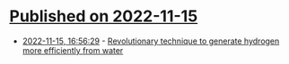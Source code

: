 # [Published on 2022-11-15](index.md)

* [2022-11-15, 16:56:29](https://news.ycombinator.com/item?id=33611725) - [Revolutionary technique to generate hydrogen more efficiently from water](https://phys.org/news/2022-10-revolutionary-technique-hydrogen-efficiently.html)
